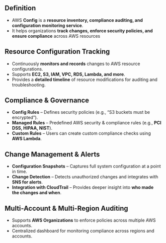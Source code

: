 ## **Definition**

- AWS **Config** is a **resource inventory, compliance auditing, and configuration monitoring service**.
- It helps organizations **track changes, enforce security policies, and ensure compliance** across AWS resources

## **Resource Configuration Tracking**

- Continuously **monitors and records** changes to AWS resource configurations.
- Supports **EC2, S3, IAM, VPC, RDS, Lambda, and more**.
- Provides a **detailed timeline** of resource modifications for auditing and troubleshooting.

## **Compliance & Governance**

- **Config Rules** – Defines security policies (e.g., “S3 buckets must be encrypted”).
- **Managed Rules** – Predefined AWS security & compliance rules (e.g., **PCI DSS, HIPAA, NIST**).
- **Custom Rules** – Users can create custom compliance checks using **AWS Lambda**.

## **Change Management & Alerts**

- **Configuration Snapshots** – Captures full system configuration at a point in time.
- **Change Detection** – Detects unauthorized changes and integrates with **SNS for alerts**.
- **Integration with CloudTrail** – Provides deeper insight into **who made the changes and when**.

## **Multi-Account & Multi-Region Auditing**

- Supports **AWS Organizations** to enforce policies across multiple AWS accounts.
- Centralized dashboard for monitoring compliance across regions and accounts.
